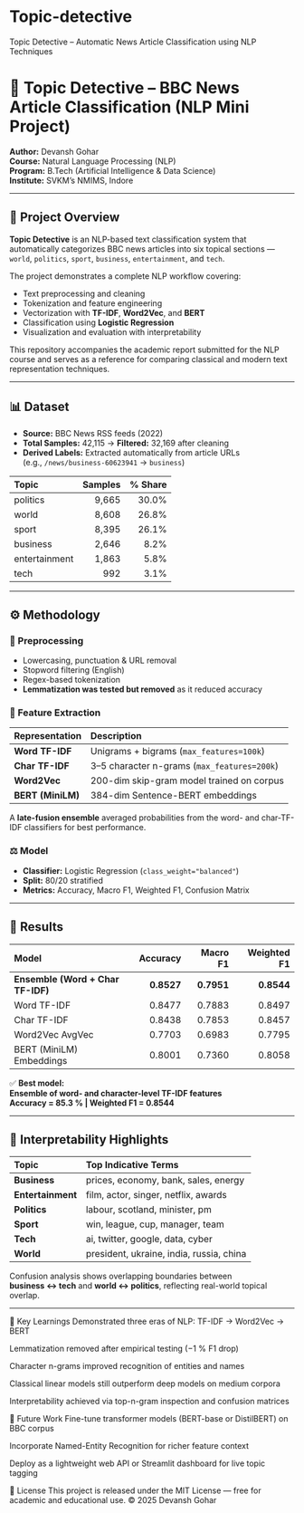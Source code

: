 # Topic-detective
Topic Detective – Automatic News Article Classification using NLP Techniques

# 🧠 Topic Detective – BBC News Article Classification (NLP Mini Project)

**Author:** Devansh Gohar  
**Course:** Natural Language Processing (NLP)  
**Program:** B.Tech (Artificial Intelligence & Data Science)  
**Institute:** SVKM’s NMIMS, Indore  

---

## 📘 Project Overview

**Topic Detective** is an NLP-based text classification system that automatically categorizes BBC news articles into six topical sections —  
`world`, `politics`, `sport`, `business`, `entertainment`, and `tech`.

The project demonstrates a complete NLP workflow covering:

- Text preprocessing and cleaning  
- Tokenization and feature engineering  
- Vectorization with **TF-IDF**, **Word2Vec**, and **BERT**  
- Classification using **Logistic Regression**  
- Visualization and evaluation with interpretability  

This repository accompanies the academic report submitted for the NLP course and serves as a reference for comparing classical and modern text representation techniques.

---

## 📊 Dataset

- **Source:** BBC News RSS feeds (2022)  
- **Total Samples:** 42,115 → **Filtered:** 32,169 after cleaning  
- **Derived Labels:** Extracted automatically from article URLs  
  (e.g., `/news/business-60623941` → `business`)

| Topic | Samples | % Share |
|:------|---------:|--------:|
| politics | 9,665 | 30.0% |
| world | 8,608 | 26.8% |
| sport | 8,395 | 26.1% |
| business | 2,646 | 8.2% |
| entertainment | 1,863 | 5.8% |
| tech | 992 | 3.1% |

---

## ⚙️ Methodology

### 🧹 Preprocessing
- Lowercasing, punctuation & URL removal  
- Stopword filtering (English)  
- Regex-based tokenization  
- **Lemmatization was tested but removed** as it reduced accuracy

### 🧾 Feature Extraction
| Representation | Description |
|:---------------|:-------------|
| **Word TF-IDF** | Unigrams + bigrams (`max_features=100k`) |
| **Char TF-IDF** | 3–5 character n-grams (`max_features=200k`) |
| **Word2Vec** | 200-dim skip-gram model trained on corpus |
| **BERT (MiniLM)** | 384-dim Sentence-BERT embeddings |

A **late-fusion ensemble** averaged probabilities from the word- and char-TF-IDF classifiers for best performance.

### ⚖️ Model
- **Classifier:** Logistic Regression (`class_weight="balanced"`)  
- **Split:** 80/20 stratified  
- **Metrics:** Accuracy, Macro F1, Weighted F1, Confusion Matrix  

---

## 🧩 Results

| Model | Accuracy | Macro F1 | Weighted F1 |
|:------|----------:|----------:|-------------:|
| **Ensemble (Word + Char TF-IDF)** | **0.8527** | **0.7951** | **0.8544** |
| Word TF-IDF | 0.8477 | 0.7883 | 0.8497 |
| Char TF-IDF | 0.8438 | 0.7853 | 0.8457 |
| Word2Vec AvgVec | 0.7703 | 0.6983 | 0.7795 |
| BERT (MiniLM) Embeddings | 0.8001 | 0.7360 | 0.8058 |

✅ **Best model:**  
**Ensemble of word- and character-level TF-IDF features**  
**Accuracy = 85.3 % | Weighted F1 = 0.8544**

---

## 🧠 Interpretability Highlights

| Topic | Top Indicative Terms |
|:------|:----------------------|
| **Business** | prices, economy, bank, sales, energy |
| **Entertainment** | film, actor, singer, netflix, awards |
| **Politics** | labour, scotland, minister, pm |
| **Sport** | win, league, cup, manager, team |
| **Tech** | ai, twitter, google, data, cyber |
| **World** | president, ukraine, india, russia, china |

Confusion analysis shows overlapping boundaries between  
**business ↔ tech** and **world ↔ politics**, reflecting real-world topical overlap.


---


🧾 Key Learnings
Demonstrated three eras of NLP: TF-IDF → Word2Vec → BERT

Lemmatization removed after empirical testing (−1 % F1 drop)

Character n-grams improved recognition of entities and names

Classical linear models still outperform deep models on medium corpora

Interpretability achieved via top-n-gram inspection and confusion matrices

🧮 Future Work
Fine-tune transformer models (BERT-base or DistilBERT) on BBC corpus

Incorporate Named-Entity Recognition for richer feature context

Deploy as a lightweight web API or Streamlit dashboard for live topic tagging



🪪 License
This project is released under the MIT License — free for academic and educational use.
© 2025 Devansh Gohar
